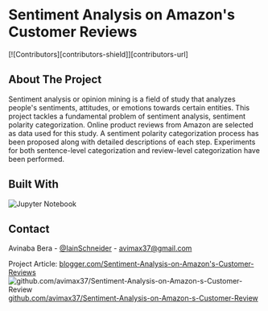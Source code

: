 # Sentiment Analysis on Amazon's Customer Reviews

[![Contributors][contributors-shield]][contributors-url]

## About The Project

Sentiment analysis or opinion mining is a field of study that analyzes people's sentiments, attitudes, or emotions towards certain entities. This project tackles a fundamental problem of sentiment analysis, sentiment polarity categorization. Online product reviews from Amazon are selected as data used for this study. A sentiment polarity categorization process has been proposed along with detailed descriptions of each step. Experiments for both sentence-level categorization and review-level categorization have been performed.

## Built With

![Jupyter Notebook](https://img.shields.io/badge/jupyter-%23FA0F00.svg?style=for-the-badge&logo=jupyter&logoColor=white)

## Contact

Avinaba Bera - [@IainSchneider](https://twitter.com/IainSchneider) - avimax37@gmail.com<br>

Project Article: [blogger.com/Sentiment-Analysis-on-Amazon's-Customer-Reviews](https://uemkprojects2023.blogspot.com/2022/08/sentiment-analysis-on-amazons-customer.html)<br>
![[github.com/avimax37/Sentiment-Analysis-on-Amazon-s-Customer-Review](https://github.com/avimax37/Sentiment-Analysis-on-Amazon-s-Customer-Review)](https://img.shields.io/badge/github-%23121011.svg?style=for-the-badge&logo=github&logoColor=white) [github.com/avimax37/Sentiment-Analysis-on-Amazon-s-Customer-Review](https://github.com/avimax37/Sentiment-Analysis-on-Amazon-s-Customer-Review)
